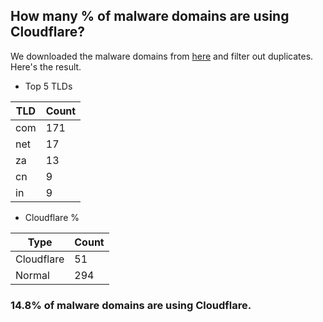 ## How many % of malware domains are using Cloudflare?


We downloaded the malware domains from [here](https://urlhaus.abuse.ch) and filter out duplicates.
Here's the result.


[//]: # (start replacement)


- Top 5 TLDs

| TLD | Count |
| --- | --- |
| com | 171 |
| net | 17 |
| za | 13 |
| cn | 9 |
| in | 9 |


- Cloudflare %

| Type | Count |
| --- | --- |
| Cloudflare | 51 |
| Normal | 294 |


### 14.8% of malware domains are using Cloudflare.